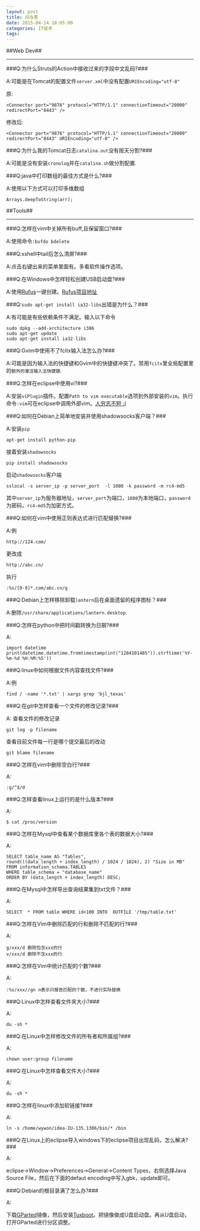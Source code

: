 ```yaml
---
layout: post
title: 问与答
date: 2015-04-14 18:05:00
categories: IT技术
tags:
---
```


##Web Dev##

***

###Q:为什么Struts的Action中接收过来的字段中文乱码?###

A:可能是在Tomcat的配置文件`server.xml`中没有配置`URIEncoding="utf-8"`

原:

```
<Connector port="9876" protocol="HTTP/1.1" connectionTimeout="20000" redirectPort="8443" />
```

修改后:

```
<Connector port="9876" protocol="HTTP/1.1" connectionTimeout="20000" redirectPort="8443" URIEncoding="utf-8" />
```

###Q:为什么我的Tomcat日志`catalina.out`没有按天分割?###

A:可能是没有安装`cronolog`并在`catalina.sh`做分割配置.

###Q:java中打印数组的最佳方式是什么?###

A:使用以下方式可以打印多维数组

```
Arrays.deepToString(arr);
```

##Tools##

***

###Q:怎样在vim中关掉所有buff,且保留窗口?###

A:使用命令`:bufdo bdelete`

###Q:xshell中tail后怎么清屏?###

A:点击右键出来的菜单里面有。多看软件操作选项。

###Q:在Windows中怎样轻松创建USB启动盘?###

A:使用[Rufus](https://rufus.akeo.ie/?locale=zh_CN)一键创建。[Rufus项目地址](https://github.com/pbatard/rufus)

###Q:`sudo apt-get install ia32-libs`出错是为什么？###

A:有可能是有些依赖条件不满足。输入以下命令
```
sudo dpkg --add-architecture i386
sudo apt-get update
sudo apt-get install ia32-libs
```

###Q:Gvim中使用不了fcitx输入法怎么办?###

A:可能是因为输入法的快捷键和Gvim中的快捷键冲突了。禁用`fcitx`里全局配置里的`额外的激活输入法快捷键`.

###Q:怎样在eclipse中使用vi?###

A:安装`viPlugin`插件。配置`Path to vim executable`选项到外部安装的`vim`。执行命令`:vim`可在eclipse中调用外部vim。[人穷志不短 :(](http://lshang.diandian.com/post/2014-03-22/40061318328)

###Q:如何在Debian上简单地安装并使用shadowsocks客户端？###

A:安装`pip`

```
apt-get install python-pip
```

接着安装`shadowsocks`

```
pip install shadowsocks
```

启动`shadowsocks`客户端

```
sslocal -s server_ip -p server_port  -l 1080 -k password -m rc4-md5
```

其中`server_ip`为服务器地址，`server_port`为端口，`1080`为本地端口，`password`为密码，`rc4-md5`为加密方式。

###Q:如何在vim中使用正则表达式进行匹配替换?###

A:例 

```
http://124.com/
```

更改成

```
http://abc.cn/
```

执行

```
:%s/[0-9]*.com/abc.cn/g
```

###Q:Debian上怎样移除卸载`lantern`后在桌面遗留的程序图标？###

A:删除`/usr/share/applications/lantern.desktop`.

###Q:怎样在python中把时间戳转换为日期?###

A:

```
import datetime
print(datetime.datetime.fromtimestamp(int("1284101485")).strftime('%Y-%m-%d %H:%M:%S'))
```

###Q:linux中如何根据文件内容查找文件?###

A:例

```
find / -name '*.txt' | xargs grep 'bjl_texas'
```

###Q:在git中怎样查看一个文件的修改记录?###

A: 查看文件的修改记录

```
git log -p filename
```

查看目前文件每一行是哪个提交最后的改动

```
git blame filename
```

###Q:怎样在vim中删除空白行?###

A:

```
:g/^$/d
```

###Q:怎样查看linux上运行的是什么版本?###

A:

```
$ cat /proc/version
```

###Q:怎样在Mysql中查看某个数据库里各个表的数据大小?###

A:

```
SELECT table_name AS "Tables", 
round(((data_length + index_length) / 1024 / 1024), 2) "Size in MB" 
FROM information_schema.TABLES 
WHERE table_schema = "database_name"
ORDER BY (data_length + index_length) DESC;
```
###Q:在Mysql中怎样导出查询结果集到txt文件？###

A:

```
SELECT  * FROM table WHERE id<100 INTO  OUTFILE '/tmp/table.txt'
```

###Q:怎样在Vim中删除匹配的行和删除不匹配的行?###

A:

```
g/xxx/d 删除包含xxx的行
v/xxx/d 删除不含xxx的行
```

###Q:怎样在Vim中统计匹配的个数?###

A:

```
:%s/xxx//gn n表示只报告匹配的个数，不进行实际替换
```

###Q:Linux中怎样查看文件夹大小?###

A:

```
du -sh *
```

###Q:在Linux中怎样修改文件的所有者和所属组?###

A:

```
chown user:group filename
```

###Q:在Linux中怎样查看文件大小?###

A:

```
du -sh *
```

###Q:怎样在linux中添加软链接?###

A:

```
ln -s /home/wywon/idea-IU-135.1306/bin/* /bin
```
###Q:在Linux上的eclipse导入windows下的eclipse项目出现乱码，怎么解决?###

A:

eclipse->Window->Preferences->General->Content Types，右侧选择Java Source File，然后在下面的defaut encoding中写入gbk，update即可。

###Q:Debian的根目录满了怎么办?###

A:

下载[GParted](http://gparted.org/liveusb.php)镜像，然后安装[Tuxboot](http://tuxboot.org/)。把镜像做成U盘启动盘。再从U盘启动，打开GParted进行分区调整。
